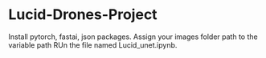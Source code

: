 # Lucid-Drones-Project
Install pytorch, fastai, json packages.
Assign your images folder path to the variable path
RUn the file named Lucid_unet.ipynb.
